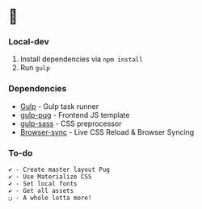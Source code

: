 # :tangerine:

### Local-dev
1. Install dependencies via `npm install` 
2. Run `gulp`

### Dependencies
* [Gulp](https://github.com/gulpjs/gulp) - Gulp task runner
* [gulp-pug](https://www.npmjs.com/package/gulp-pug) - Frontend JS template
* [gulp-sass](https://www.npmjs.com/package/gulp-sass) - CSS preprocessor
* [Browser-sync](https://www.npmjs.com/package/browser-sync) - Live CSS Reload & Browser Syncing

### To-do
	✔ - Create master layout Pug
    ✔ - Use Materialize CSS
    ✔ - Set local fonts
    ✔ - Get all assets
    ❑ - A whole lotta more!
